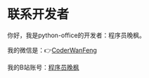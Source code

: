 # 联系开发者

你好，我是python-office的开发者：程序员晚枫。

我的微信是：👉[CoderWanFeng](https://www.python-office.com/api/img-cdn/qrcode.jpg)

我的B站账号：[程序员晚枫](https://space.bilibili.com/1989702333)